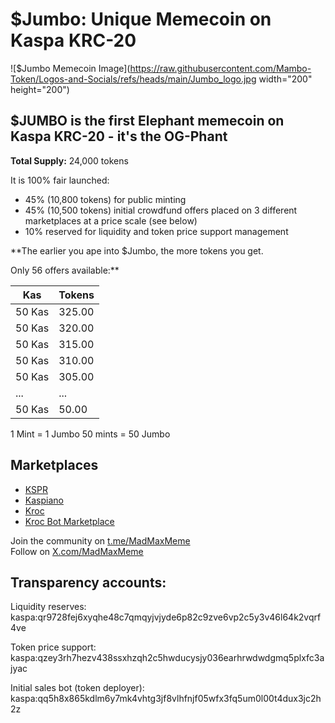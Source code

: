 # $Jumbo: Unique Memecoin on Kaspa KRC-20

![$Jumbo Memecoin Image](https://raw.githubusercontent.com/Mambo-Token/Logos-and-Socials/refs/heads/main/Jumbo_logo.jpg width="200" height="200")

## $JUMBO is the first Elephant memecoin on Kaspa KRC-20 - it's the OG-Phant

**Total Supply:** 24,000 tokens

It is 100% fair launched:

- 45% (10,800 tokens) for public minting
- 45% (10,500 tokens) initial crowdfund offers placed on 3 different marketplaces at a price scale (see below)
- 10% reserved for liquidity and token price support management

**The earlier you ape into $Jumbo, the more tokens you get. 

Only 56 offers available:**

| Kas    | Tokens  |
|--------|---------|
| 50 Kas | 325.00  |
| 50 Kas | 320.00  |
| 50 Kas | 315.00  |
| 50 Kas | 310.00  |
| 50 Kas | 305.00  |
| ...    | ...     |
| 50 Kas | 50.00   |

1 Mint = 1 Jumbo
50 mints = 50 Jumbo

## Marketplaces

- [KSPR](https://t.me/kspr_home_bot?start=PS8u4w)
- [Kaspiano](https://kaspiano.com/?ref=1gZf4X3J)
- [Kroc](https://t.me/delta_krocbot?start=b7b6k59ox2v)
- [Kroc Bot Marketplace](t.me/kroc_otc_bot)

Join the community on [t.me/MadMaxMeme](https://t.me/MadMaxMeme)  
Follow on [X.com/MadMaxMeme](https://x.com/MadMaxMeme)

## Transparency accounts:
Liquidity reserves: kaspa:qr9728fej6xyqhe48c7qmqyjvjyde6p82c9zve6vp2c5y3v46l64k2vqrf4ve

Token price support: kaspa:qzey3rh7hezv438ssxhzqh2c5hwducysjy036earhrwdwdgmq5plxfc3ajyac

Initial sales bot (token deployer): kaspa:qq5h8x865kdlm6y7mk4vhtg3jf8vlhfnjf05wfx3fq5um0l00t4dux3jc2h2z
